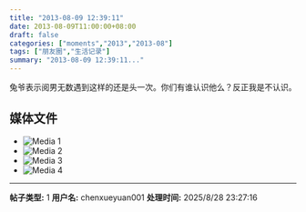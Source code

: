 ```yaml
---
title: "2013-08-09 12:39:11"
date: 2013-08-09T11:00:00+08:00
draft: false
categories: ["moments","2013","2013-08"]
tags: ["朋友圈","生活记录"]
summary: "2013-08-09 12:39:11..."
---
```


兔爷表示阅男无数遇到这样的还是头一次。你们有谁认识他么？反正我是不认识。

## 媒体文件

- ![Media 1](/Moments/photos/2013-08-09/201308091239110.jpg)
- ![Media 2](/Moments/photos/2013-08-09/201308091239111.jpg)
- ![Media 3](/Moments/photos/2013-08-09/201308091239112.jpg)
- ![Media 4](/Moments/photos/2013-08-09/201308091239113.jpg)

---

**帖子类型:** 1
**用户名:** chenxueyuan001
**处理时间:** 2025/8/28 23:27:16